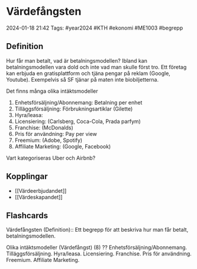# Värdefångsten

2024-01-18 21:42
Tags: #year2024 #KTH #ekonomi #ME1003 #begrepp

## Definition

Hur får man betalt, vad är betalningsmodellen? Ibland kan betalningsmodellen vara dold och inte vad man skulle först tro. Ett företag kan erbjuda en gratisplattform och tjäna pengar på reklam (Google, Youtube). Exempelvis så SF tjänar på maten inte biobiljetterna.

Det finns många olika intäktsmodeller

1. Enhetsförsäljning/Abonnemang: Betalning per enhet
2. Tilläggsförsäljning: Förbrukningsartiklar (Gilette)
3. Hyra/leasa:
4. Licensiering: (Carlsberg, Coca-Cola, Prada parfym)
5. Franchise: (McDonalds)
6. Pris för användning: Pay per view
7. Freemium: (Adobe, Spotify)
8. Affiliate Marketing: (Google, Facebook)

Vart kategoriseras Uber och Airbnb?

## Kopplingar

- [[Värdeerbjudandet]]
- [[Värdeskapandet]]

## Flashcards

Värdefångsten (Definition):: Ett begrepp för att beskriva hur man får betalt, betalningsmodellen.
<!--SR:!2024-01-24,1,210!2024-01-25,2,230-->

Olika intäktsmodeller (Värdefångst) (8)
??
Enhetsförsäljning/Abonnemang.
Tilläggsförsäljning.
Hyra/leasa.
Licensiering.
Franchise.
Pris för användning.
Freemium.
Affiliate Marketing.
<!--SR:!2024-01-24,1,210-->
